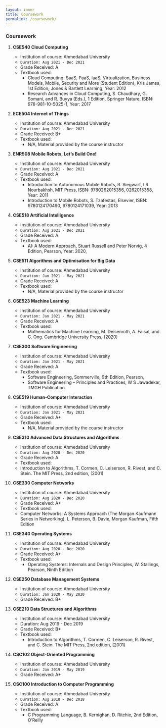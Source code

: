 ```yaml
---
layout: inner
title: Coursework
permalink: /coursework/
---
```


### Coursework

1. **CSE540 Cloud Computing**

   - Institution of course: Ahmedabad University
   - `Duration: Aug 2021 - Dec 2021`
   - Grade Received: A
   - Textbook used:
     - Cloud Computing: SaaS, PaaS, IaaS, Virtualization, Business Models, Mobile, Security and More (Student Edition), Kris Jamsa, 1st Edition, Jones & Bartlett Learning, Year: 2012
     - Research Advances in Cloud Computing, S. Chaudhary, G. Somani, and R. Buyya (Eds.), 1 Edition, Springer Nature, ISBN: 978-981-10-5025-1, Year: 2017

1. **ECE504 Internet of Things**

   - Institution of course: Ahmedabad University
   - `Duration: Aug 2021 - Dec 2021`
   - Grade Received: B+
   - Textbook used:
     - N/A, Material provided by the course instructor

1. **ENR508 Mobile Robots, Let’s Build One!**

   - Institution of course: Ahmedabad University
   - `Duration: Aug 2021 - Dec 2021`
   - Grade Received: A
   - Textbook used:
     - Introduction to Autonomous Mobile Robots, R. Siegwart, I.R. Nourbakhsh, MIT Press, ISBN: 9780262015356, 0262015358, Year: 2011
     - Introduction to Mobile Robots, S. Tzafestas, Elsevier, ISBN: 9780124170490, 9780124171039, Year: 2013

1. **CSE518 Artificial Intelligence**

   - Institution of course: Ahmedabad University
   - `Duration: Aug 2021 - Dec 2021`
   - Grade Received: A
   - Textbook used:
     - AI: A Modern Approach, Stuart Russell and Peter Norvig, 4 Edition, Pearson, Year: 2020,

1. **CSE511 Algorithms and Optimisation for Big Data**

   - Institution of course: Ahmedabad University
   - `Duration: Jan 2021 - May 2021`
   - Grade Received: A
   - Textbook used:
     - N/A, Material provided by the course instructor

1. **CSE523 Machine Learning**

   - Institution of course: Ahmedabad University
   - `Duration: Jan 2021 - May 2021`
   - Grade Received: A
   - Textbook used:
     - Mathematics for Machine Learning, M. Deisenroth, A. Faisal, and C. Ong. Cambridge University Press, (2020)

1. **CSE300 Software Engineering**

   - Institution of course: Ahmedabad University
   - `Duration: Jan 2021 - May 2021`
   - Grade Received: A
   - Textbook used:
     - Software Engineering, Sommerville, 9th Edition, Pearson,
     - Software Engineering – Principles and Practices, W S Jawadekar, TMGH Publication

1. **CSE519 Human-Computer Interaction**

   - Institution of course: Ahmedabad University
   - `Duration: Jan 2021 - May 2021`
   - Grade Received: A+
   - Textbook used:
     - N/A, Material provided by the course instructor

1. **CSE310 Advanced Data Structures and Algorithms**

   - Institution of course: Ahmedabad University
   - `Duration: Aug 2020 - Dec 2020`
   - Grade Received: A
   - Textbook used:
   - Introduction to Algorithms, T. Cormen, C. Leiserson, R. Rivest, and C. Stein. The MIT Press, 2nd edition, (2001)

1. **CSE330 Computer Networks**

   - Institution of course: Ahmedabad University
   - `Duration: Aug 2020 - Dec 2020`
   - Grade Received: A+
   - Textbook used:
   - Computer Networks: A Systems Approach (The Morgan Kaufmann Series in Networking), L. Peterson, B. Davie, Morgan Kaufman, Fifth Edition

1. **CSE340 Operating Systems**

   - Institution of course: Ahmedabad University
   - `Duration: Aug 2020 - Dec 2020`
   - Grade Received: A+
   - Textbook used:
     - Operating Systems: Internals and Design Principles, W. Stallings, Pearson, Ninth Edition

1. **CSE250 Database Management Systems**

   - Institution of course: Ahmedabad University
   - `Duration: Jan 2020 - May 2020`
   - Grade Received: B+

1. **CSE210 Data Structures and Algorithms**

   - Institution of course: Ahmedabad University
   - Duration: Aug 2019 - Dec 2019
   - Grade Received: B+
   - Textbook used:
     - Introduction to Algorithms, T. Cormen, C. Leiserson, R. Rivest, and C. Stein. The MIT Press, 2nd edition, (2001)

1. **CSC102 Object-Oriented Programming**

   - Institution of course: Ahmedabad University
   - `Duration: Jan 2019 - May 2019`
   - Grade Received: A+

1. **CSC100 Introduction to Computer Programming**
   - Institution of course: Ahmedabad University
   - `Duration: Aug 2018 - Dec 2018`
   - Grade Received: A
   - Textbook used:
     - C Programming Language, B. Kernighan, D. Ritchie, 2nd Edition, O’Reilly

